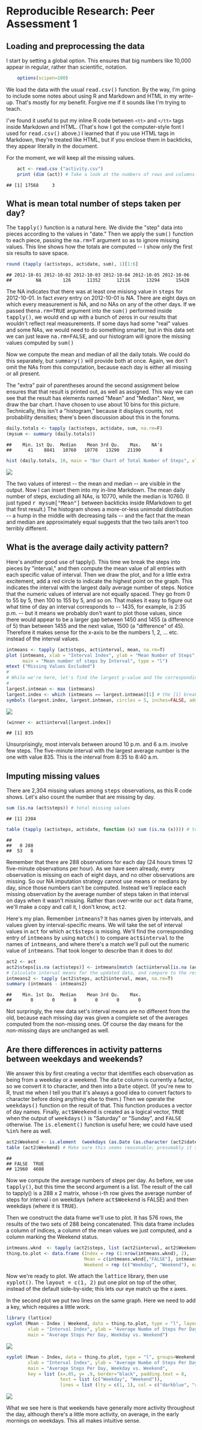 # Reproducible Research: Peer Assessment 1



## Loading and preprocessing the data


I start by setting a global option. This ensures that big numbers like 10,000 appear in regular, rather than scientific, notation.

```r
    options(scipen=100)
```

We load the data with the usual <tt>read.csv()</tt> function. By the way, I'm going to include some notes about using R and Markdown and HTML in my write-up. That's mostly for *my* benefit. Forgive me if it sounds like I'm trying to teach. 


I've found it useful to put my inline R code between `<tt>` and `</tt>` tags inside Markdown and HTML. (That's how I got the computer-style font I used for <tt>read.csv()</tt> above.) I learned that if you use HTML tags in Markdown, they're treated like HTML, but if you enclose them in backticks, they appear literally in the document. 

For the moment, we will keep all the missing values.



```r
    act <- read.csv ("activity.csv")
    print (dim (act)) # Take a look at the numbers of rows and columns.
```

```
## [1] 17568     3
```

## What is mean total number of steps taken per day?

The <tt>tapply()</tt> function is a natural here. We divide the "step" data into pieces according to the values in "date." Then  we apply the <tt>sum()</tt> function to each piece, passing the <tt>na.rm=T</tt> argument so as to ignore missing values. This line shows how the totals are computed -- I show only the first six results to save space.


```r
round (tapply (act$steps, act$date, sum), 1)[1:6]
```

```
## 2012-10-01 2012-10-02 2012-10-03 2012-10-04 2012-10-05 2012-10-06 
##         NA        126      11352      12116      13294      15420
```

The NA indicates that there was at least one misisng value in <tt>steps</tt> for 2012-10-01. In fact *every* entry on 2012-10-01 is NA. There are eight days on which every measurement is NA, and no NAs on any of the other days. If we passed the<tt>na.rm=TRUE</tt> argument into the <tt>sum()</tt> performed inside <tt>tapply()</tt>, we would end up with a bunch of zeros in our results that wouldn't reflect real measurements. If some days had some "real" values and some NAs, we would need to do something smarter, but in this data set we can just leave <tt>na.rm=FALSE</tt>, and our histogram will ignore the missing values computed by <tt>sum()</tt> 

Now we compute the mean and median of all the daily totals. We could do this separately, but <tt>summary()</tt> will provide both at once. Again, we don't omit the NAs from this computation, because each day is either all missing or all present.

The "extra" pair of parentheses around the second assignment below ensures that that result is printed out, as well as assigned. This way we can see that the result has elements named "Mean" and "Median". Next, we draw the bar chart. I have chosen to use about 10 bins for this picture. Technically, this isn't a "histogram," because it displays counts, not probability densities; there's been discussion about this in the forums.



```r
daily.totals <- tapply (act$steps, act$date, sum, na.rm=F)
(mysum <- summary (daily.totals))
```

```
##    Min. 1st Qu.  Median    Mean 3rd Qu.    Max.    NA's 
##      41    8841   10760   10770   13290   21190       8
```

```r
hist (daily.totals, 10, main = "Bar Chart of Total Number of Steps", xlab = "Daily Total", ylab = "Frequency")
```

![](PA1_template_files/figure-html/histmaker-1.png) 

The two values of interest -- the mean and median -- are visible in the output. Now I can insert them into my in-line Markdown. The mean daily number of steps, excluding  all NAs, is 10770, while the median is 10760. 
(I just typed <tt>r mysum["Mean"]</tt> between backticks inside RMarkdown to get that first result.) The histogram shows a more-or-less unimodal distribution -- a hump in the middle with decreasing tails -- and the fact that the mean and median are approximately equal suggests that the two tails aren't too terribly different. 

## What is the average daily activity pattern?
Here's another good use of </tt>tapply().</tt> This time we break the steps into pieces by "interval," and then compute the mean value of all entries with each specific value of interval. Then we draw the plot, and for a little extra excitement, add a red circle to indicate the highest point on the graph. This indicates the interval with the largest daily average number of steps. Notice that the numeric values of interval are not equally spaced. They go from 0 to 55 by 5, then 100 to 155 by 5, and so on. That makes it easy to figure out what time of day an interval corresponds to -- 1435, for example, is 2:35 p.m. -- but it means we probably don't want to plot those values, since there would appear to be a larger gap between 1450 and 1455 (a difference of 5) than between 1455 and the next value, 1500 (a "difference" of 45). Therefore it makes sense for the x-axis to be the numbers 1, 2, ... etc. instead of the interval values.



```r
intmeans <- tapply (act$steps, act$interval, mean, na.rm=T)
plot (intmeans, xlab = "Interval Index", ylab = "Mean Number of Steps",
      main = "Mean number of steps by Interval", type = "l")
mtext ("Missing Values Excluded")
#
# While we're here, let's find the largest y-value and the corresponding x.
#
largest.intmean <- max (intmeans)
largest.index <- which (intmeans == largest.intmean)[1] # the [1] breaks ties, if there is one
symbols (largest.index, largest.intmean, circles = 5, inches=FALSE, add=TRUE, fg="red")
```

![](PA1_template_files/figure-html/plotmaker-1.png) 

```r
(winner <- act$interval[largest.index])
```

```
## [1] 835
```

Unsurprisingly, most intervals between around 10 p.m. and 6 a.m. involve few steps. The five-minute interval with the largest average number is the one with value 835. This is the interval from 8:35 to 8:40 a.m.


## Imputing missing values

 There are 2,304 missing values among <tt>steps</tt> observations, as this R code shows. Let's also count the number that
 are missing by day.


```r
sum (is.na (act$steps)) # total missing values
```

```
## [1] 2304
```

```r
table (tapply (act$steps, act$date, function (x) sum (is.na (x)))) # total number of NA's by day
```

```
## 
##   0 288 
##  53   8
```

Remember that there are 288 observations for each day (24 hours times 12 five-minute observations per hour). As we have seen already,  every observation is missing on each of eight days, and no other observations are missing. So our NA imputation strategy cannot use means or medians by day, since those numbers can't be computed. Instead we'll replace each missing observation by the average number of steps taken in that interval on days when it wasn't missing. Rather than over-write our <tt>act</tt> data frame, we'll make a copy and call it, I don't know, <tt>act2</tt>.

Here's my plan. Remember <tt>intmeans</tt>? It has names given by intervals, and values given by interval-specific means. We will take the set of interval values in <tt>act</tt> for which <tt>act\$steps</tt> is missing. We'll find the corresponding entry of <tt>intmeans</tt> by using <tt>match()</tt> to compare <tt>act\$interval</tt> to the names of <tt>intmeans</tt>, and where there's a match we'll pull out the numeric value of <tt>intmeans</tt>. That took longer to describe than it does to do!



```r
act2 <- act
act2$steps[is.na (act$steps)] <- intmeans[match (act$interval[is.na (act$steps)], names (intmeans))]
# Calculate interval means for the updated data, and compare to the results of the old calculation.
intmeans2 <- tapply (act2$steps, act2$interval, mean, na.rm=T)
summary (intmeans - intmeans2)
```

```
##    Min. 1st Qu.  Median    Mean 3rd Qu.    Max. 
##       0       0       0       0       0       0
```

Not surpringly, the new data set's interval means are no different from the old, because each missing day was given a complete set of the averages computed from the non-missing ones. Of course the day means for the non-missing days are unchanged as well.


## Are there differences in activity patterns between weekdays and weekends?

We answer this by first creating a vector that identifies each observation as being from a weekday or a weekend. The
<tt>date</tt> column is currently a factor, so we convert it to character, and then into a <tt>Date</tt> object. (If you're
new to R, trust me when I tell you that it's always a good idea to convert factors to character before doing anything else to them.)
Then we operate the <tt>weekdays()</tt> function on the result of that. This function produces a vector of day names. Finally,
<tt>act$Weekend</tt> is created as a logical vector, <tt>TRUE</tt> when the output of <tt>weekdays()</tt> is "Saturday" or "Sunday", and
<tt>FALSE</tt> otherwise. The <tt>is.element()</tt> function is useful here; we could have used <tt>%in%</tt> here as well.


```r
act2$Weekend <- is.element  (weekdays (as.Date (as.character (act2$date))), c("Saturday", "Sunday"))
table (act2$Weekend) # Make sure this seems reasonable; presumably it should be about 2/7 TRUE.
```

```
## 
## FALSE  TRUE 
## 12960  4608
```

Now we compute the average numbers of steps per day. As before, we use <tt>tapply()</tt>, but this time the
second argument is a list. The result of the call to tapply() is a 288 x 2 matrix, whose i-th row gives the
average number of steps for interval i on weekdays (where <tt>act$Weekend</tt> is FALSE) and then weekdays 
(where it is <tt>TRUE</tt>). 

Then we construct the data frame we'll use to plot. It has 576 rows, the results of the two sets of 288 being concatenated.
This data frame includes a column of indices, a column of the mean values we just computed, and a column marking the Weekend status.


```r
intmeans.wknd  <- tapply (act2$steps, list (act2$interval, act2$Weekend), mean, na.rm=T)
thing.to.plot <- data.frame (Index = rep (1:nrow(intmeans.wknd), 2),
                             Mean = c(intmeans.wknd[,"FALSE"], intmeans.wknd[,"TRUE"]),
                             Weekend = rep (c("Weekday", "Weekend"), each = nrow(intmeans.wknd)))
```

Now we're ready to plot. We attach the <tt>lattice</tt> library, then use <tt>xyplot()</tt>. The <tt>layout = c(1, 2)</tt>
put one plot on top of the other, instead of the default side-by-side; this lets our eye match up the x axes. 

In the second plot we put two lines on the same graph. Here we need to add a key, which requires a little work.



```r
library (lattice)
xyplot (Mean ~ Index | Weekend, data = thing.to.plot, type = "l", layout = c(1, 2),
        xlab = "Interval Index", ylab = "Average Numbe of Steps Per Day", 
        main = "Average Steps Per Day, Weekday vs. Weekend")
```

![](PA1_template_files/figure-html/weekdays3-1.png) 

```r
xyplot (Mean ~ Index, data = thing.to.plot, type = "l", groups=Weekend, col = c("darkblue", "red"), 
        xlab = "Interval Index", ylab = "Average Numbe of Steps Per Day", 
        main = "Average Steps Per Day, Weekday vs. Weekend",
        key = list (x=.05, y= .9, border="black", padding.text = 8, 
                    text = list (c("Weekday", "Weekend")),
                    lines = list (lty = c(1, 1), col = c("darkblue", "red"))))
```

![](PA1_template_files/figure-html/weekdays3-2.png) 

What we see here is that weekends have generally more activity throughout the day, although there's a little more activity, on average, in the early mornings on weekdays. This all makes intuitive sense. 


